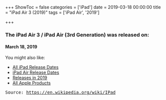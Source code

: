 +++
ShowToc = false
categories = ['iPad']
date = 2019-03-18 00:00:00
title = "iPad Air 3 (2019)"
tags = ['iPad Air', '2019']

+++

### The iPad Air 3 / iPad Air (3rd Generation) was released on: 
#### March 18, 2019


<!--more-->


    
You might also like:

- [All iPad Release Dates](https://AppleReleaseDate.com/categories/ipad/)
- [iPad Air Release Dates](https://AppleReleaseDate.com/tags/ipad-air/)
- [Releases in 2019](https://AppleReleaseDate.com/tags/2019/)
- [All Apple Products](https://AppleReleaseDate.com/categories/)



<kbd> Source: https://en.wikipedia.org/wiki/IPad</kbd>

